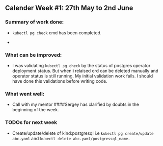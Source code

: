 ## Calender Week #1: 27th May to 2nd June

### Summary of work done: 

- ```kubectl pg check``` cmd has been completed.
- ```Understood internals of postgres operator generater codebase.

### What can be improved:

 - I was validating ```kubectl pg check``` by the status of postgres operator deployment status. But when i relaised crd can be deleted manually and operator status is still running. My initial validation work fails. I should have done this validations before writing code.

### What went well:

- Call with my mentor ####Sergey has clarified by doubts in the beginning of the week.
  

### TODOs for next week

- Create/update/delete of kind:postgresql i.e ```kubectl pg create/update abc.yaml```
  and ```kubectl delete abc.yaml/postgressql_name.```
